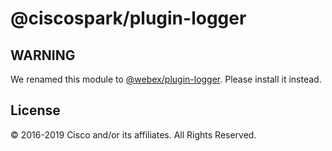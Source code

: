# @ciscospark/plugin-logger

## WARNING

We renamed this module to [@webex/plugin-logger](https://www.npmjs.com/package/@webex/plugin-logger). Please install it instead.

## License

© 2016-2019 Cisco and/or its affiliates. All Rights Reserved.
